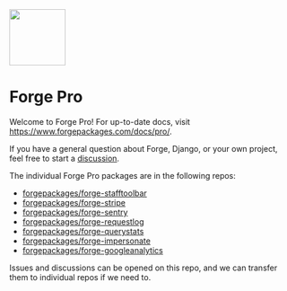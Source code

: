 <img src="https://user-images.githubusercontent.com/649496/170550576-689e9e61-c7f9-4a2e-b7db-231379f91598.png" width="100px">

# Forge Pro

Welcome to Forge Pro! For up-to-date docs, visit https://www.forgepackages.com/docs/pro/.

If you have a general question about Forge, Django, or your own project, feel free to start a [discussion](https://github.com/forgepackages/forge-pro/discussions).

The individual Forge Pro packages are in the following repos:

- [forgepackages/forge-stafftoolbar](https://github.com/forgepackages/forge-stafftoolbar)
- [forgepackages/forge-stripe](https://github.com/forgepackages/forge-stripe)
- [forgepackages/forge-sentry](https://github.com/forgepackages/forge-sentry)
- [forgepackages/forge-requestlog](https://github.com/forgepackages/forge-requestlog)
- [forgepackages/forge-querystats](https://github.com/forgepackages/forge-querystats)
- [forgepackages/forge-impersonate](https://github.com/forgepackages/forge-impersonate)
- [forgepackages/forge-googleanalytics](https://github.com/forgepackages/forge-googleanalytics)

Issues and discussions can be opened on this repo, and we can transfer them to individual repos if we need to.
